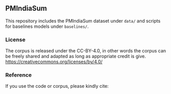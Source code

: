 ## PMIndiaSum
This repository includes the PMIndiaSum dataset under `data/` and scripts for baselines models under `baselines/`.


### License

The corpus is released under the CC-BY-4.0, in other words the corpus can be freely shared and adapted as long as appropriate
credit is give. https://creativecommons.org/licenses/by/4.0/

### Reference

If you use the code or corpus, please kindly cite:
